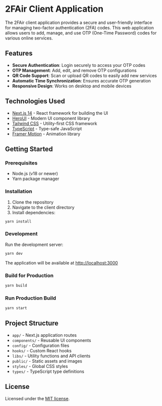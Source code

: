 # 2FAir Client Application

The 2FAir client application provides a secure and user-friendly interface for managing two-factor authentication (2FA) codes. This web application allows users to add, manage, and use OTP (One-Time Password) codes for various online services.

## Features

- **Secure Authentication**: Login securely to access your OTP codes
- **OTP Management**: Add, edit, and remove OTP configurations
- **QR Code Support**: Scan or upload QR codes to easily add new services
- **Automatic Time Synchronization**: Ensures accurate OTP generation
- **Responsive Design**: Works on desktop and mobile devices

## Technologies Used

- [Next.js 14](https://nextjs.org/docs/getting-started) - React framework for building the UI
- [HeroUI](https://heroui.org/) - Modern UI component library
- [Tailwind CSS](https://tailwindcss.com/) - Utility-first CSS framework
- [TypeScript](https://www.typescriptlang.org/) - Type-safe JavaScript
- [Framer Motion](https://www.framer.com/motion/) - Animation library

## Getting Started

### Prerequisites

- Node.js (v18 or newer)
- Yarn package manager

### Installation

1. Clone the repository
2. Navigate to the client directory
3. Install dependencies:

```bash
yarn install
```

### Development

Run the development server:

```bash
yarn dev
```

The application will be available at [http://localhost:3000](http://localhost:3000)

### Build for Production

```bash
yarn build
```

### Run Production Build

```bash
yarn start
```

## Project Structure

- `app/` - Next.js application routes
- `components/` - Reusable UI components
- `config/` - Configuration files
- `hooks/` - Custom React hooks
- `libs/` - Utility functions and API clients
- `public/` - Static assets and images
- `styles/` - Global CSS styles
- `types/` - TypeScript type definitions

## License

Licensed under the [MIT license](LICENSE).
